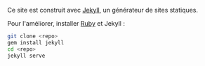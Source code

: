 Ce site est construit avec [Jekyll](https://jekyllrb.com/), un générateur de sites statiques.

Pour l'améliorer, installer [Ruby](https://www.ruby-lang.org/fr/) et Jekyll :

```sh
git clone <repo>
gem install jekyll
cd <repo>
jekyll serve
```
